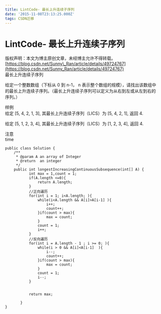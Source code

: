 ```yaml
---
title: LintCode- 最长上升连续子序列
date: '2015-11-08T23:13:25.000Z'
tags: CSDN迁移
---
```


# LintCode- 最长上升连续子序列

版权声明：本文为博主原创文章，未经博主允许不得转载。 [https://blog.csdn.net/Sunny\_Ran/article/details/49724767](https://blog.csdn.net/Sunny_Ran/article/details/49724767)  
最长上升连续子序列

给定一个整数数组（下标从 0 到 n-1， n 表示整个数组的规模），请找出该数组中的最长上升连续子序列。（最长上升连续子序列可以定义为从右到左或从左到右的序列。）

样例  
给定 \[5, 4, 2, 1, 3\], 其最长上升连续子序列（LICS）为 \[5, 4, 2, 1\], 返回 4.

给定 \[5, 1, 2, 3, 4\], 其最长上升连续子序列（LICS）为 \[1, 2, 3, 4\], 返回 4.

注意  
time

```text
public class Solution {
    /**
     * @param A an array of Integer
     * @return  an integer
     */
    public int longestIncreasingContinuousSubsequence(int[] A) {
           int max = 1,count = 1;
           if(A.length <=0){
               return A.length;
           }
           //正向遍历
           for(int i = 1; i<A.length; ){
               while(i<A.length && A[i]>A[i-1] ){
                   i++;
                   count++;
               }if(count > max){
                   max = count;
               }
               count = 1;
               i++;
           }
           //反向遍历
           for(int i = A.length - 1 ; i >= 0; ){
               while(i > 0 && A[i]<A[i-1]  ){
                   i--;
                   count++;
               }if(count > max){
                   max = count;
               }
               count = 1;
               i--;
           }


           return max;

       }
}
```

